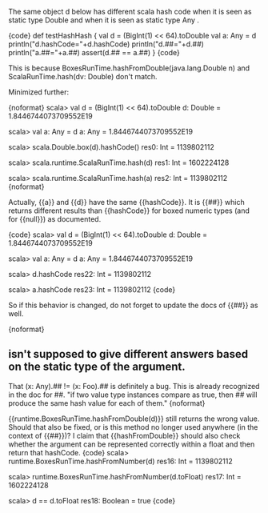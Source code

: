 The same object d below has different scala hash code
when it is seen as static type Double and when it is seen as static type Any .

{code}
def testHashHash {
  val d = (BigInt(1) << 64).toDouble
  val a: Any = d
  println("d.hashCode="+d.hashCode)
  println("d.##="+d.##)
  println("a.##="+a.##)
  assert(d.## == a.##)
}
{code}

This is because BoxesRunTime.hashFromDouble(java.lang.Double n) and ScalaRunTime.hash(dv: Double) don't match.


Minimized further:

{noformat}
scala> val d = (BigInt(1) << 64).toDouble
d: Double = 1.8446744073709552E19

scala> val a: Any = d
a: Any = 1.8446744073709552E19

scala> scala.Double.box(d).hashCode()
res0: Int = 1139802112

scala> scala.runtime.ScalaRunTime.hash(d)
res1: Int = 1602224128

scala> scala.runtime.ScalaRunTime.hash(a)
res2: Int = 1139802112
{noformat}



Actually, {{a}} and {{d}} have the same {{hashCode}}. It is {{##}} which returns different results than {{hashCode}} for boxed numeric types (and for {{null}}) as documented.

{code}
scala> val d = (BigInt(1) << 64).toDouble
d: Double = 1.8446744073709552E19

scala> val a: Any = d
a: Any = 1.8446744073709552E19

scala> d.hashCode
res22: Int = 1139802112

scala> a.hashCode
res23: Int = 1139802112
{code}

So if this behavior is changed, do not forget to update the docs of {{##}} as well.

{noformat}
## isn't supposed to give different answers based on the static type of the argument.
That (x: Any).## != (x: Foo).## is definitely a bug.  This is already recognized in the doc for ##.
"if two value type instances compare as true, then ## will produce the same hash value for each of them."
{noformat}

{{runtime.BoxesRunTime.hashFromDouble(d)}} still returns the wrong value. Should that also be fixed, or is this method no longer used anywhere (in the context of {{##}})?
I claim that {{hashFromDouble}} should also check whether the argument can be represented correctly within a float and then return that hashCode.
{code}
scala> runtime.BoxesRunTime.hashFromNumber(d)
res16: Int = 1139802112

scala> runtime.BoxesRunTime.hashFromNumber(d.toFloat)
res17: Int = 1602224128

scala> d == d.toFloat
res18: Boolean = true
{code}
